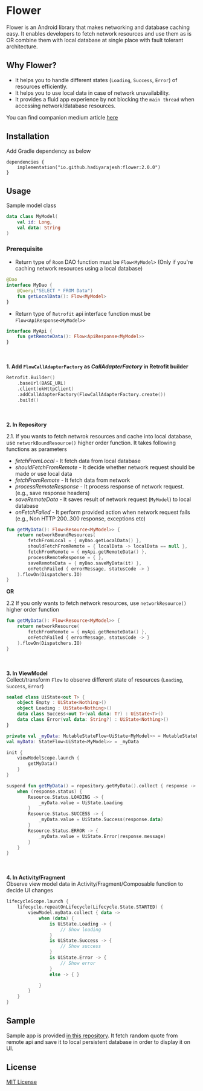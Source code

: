 # Flower
Flower is an Android library that makes networking and database caching easy. It enables developers to fetch network resources and use them as is OR combine them with local database at single place with fault tolerant architecture.

## Why Flower?
- It helps you to handle different states (`Loading`, `Success`, `Error`) of resources efficiently.
- It helps you to use local data in case of network unavailability.
- It provides a fluid app experience by not blocking the `main thread` when accessing network/database resources.

You can find companion medium article [here](https://medium.com/@hadiyarajesh/android-networking-and-database-caching-in-2020-mvvm-retrofit-room-flow-35b4f897d46a)



## Installation

Add Gradle dependency as below
```
dependencies {
    implementation("io.github.hadiyarajesh:flower:2.0.0")
}
```

## Usage
Sample model class
```kotlin
data class MyModel(
    val id: Long,
    val data: String
)
```

### Prerequisite
- Return type of `Room` DAO function must be `Flow<MyModel>` (Only if you're caching network resources using a local database)
```kotlin
@Dao
interface MyDao {
    @Query("SELECT * FROM Data")
    fun getLocalData(): Flow<MyModel>
}
```

- Return type of `Retrofit` api interface function must be `Flow<ApiResponse<MyModel>>`
```kotlin
interface MyApi {
    fun getRemoteData(): Flow<ApiResponse<MyModel>>
}
```

<br></br>
**1. Add `FlowCallAdapterFactory` as *CallAdapterFactory* in Retrofit builder**

```kotlin
Retrofit.Builder()
    .baseUrl(BASE_URL)
    .client(okHttpClient)
    .addCallAdapterFactory(FlowCallAdapterFactory.create())
    .build()
```

<br></br>
**2. In Repository**
<br>

2.1. If you wants to fetch netwrok resources and cache into local database, use `networkBoundResource()` higher order function. It takes following functions as parameters

- *fetchFromLocal* - It fetch data from local database
- *shouldFetchFromRemote* - It decide whether network request should be made or use local data
- *fetchFromRemote* - It fetch data from network
- *processRemoteResponse* - It process response of network request. (e.g., save response headers)
- *saveRemoteData* - It saves result of network request (`MyModel`) to local database
- *onFetchFailed* - It perform provided action when network request fails (e.g., Non HTTP 200..300 response, exceptions etc)

```kotlin
fun getMyData(): Flow<Resource<MyModel>> {
    return networkBoundResources(
        fetchFromLocal = { myDao.getLocalData() },
        shouldFetchFromRemote = { localData -> localData == null },
        fetchFromRemote = { myApi.getRemoteData() },
        processRemoteResponse = { },
        saveRemoteData = { myDao.saveMyData(it) },
        onFetchFailed { errorMessage, statusCode -> }
    ).flowOn(Dispatchers.IO)
}
```

**OR**

2.2 If you only wants to fetch network resources, use `networkResource()` higher order function

```kotlin
fun getMyData(): Flow<Resource<MyModel>> {
    return networkResource(
        fetchFromRemote = { myApi.getRemoteData() },
        onFetchFailed { errorMessage, statusCode -> }
    ).flowOn(Dispatchers.IO)
}
```

<br></br>
**3. In ViewModel**
<br>
Collect/transform `Flow` to observe different state of resources (`Loading`, `Success`, `Error`)

```kotlin
sealed class UiState<out T> {
    object Empty : UiState<Nothing>()
    object Loading : UiState<Nothing>()
    data class Success<out T>(val data: T?) : UiState<T>()
    data class Error(val data: String?) : UiState<Nothing>()
}
```

```kotlin
private val _myData: MutableStateFlow<UiState<MyModel>> = MutableStateFlow(UiState.Empty)
val myData: StateFlow<UiState<MyModel>> = _myData

init {
    viewModelScope.launch {
        getMyData()
    }
}

suspend fun getMyData() = repository.getMyData().collect { response ->
    when (response.status) {
        Resource.Status.LOADING -> {
            _myData.value = UiState.Loading
        }
        Resource.Status.SUCCESS -> {
            _myData.value = UiState.Success(response.data)
        }
        Resource.Status.ERROR -> {
            _myData.value = UiState.Error(response.message)
        }
    }
}
```

<br></br>
**4. In Activity/Fragment**
<br>
Observe view model data in Activity/Fragment/Composable function to decide UI changes

```kotlin
lifecycleScope.launch {
    lifecycle.repeatOnLifecycle(Lifecycle.State.STARTED) {
        viewModel.myData.collect { data ->
            when (data) {
                is UiState.Loading -> {
                    // Show loading
                }
                is UiState.Success -> {
                    // Show success
                }
                is UiState.Error -> {
                    // Show error
                }
                else -> { }

            }
        }
    }
}
```

## Sample
Sample app is provided [in this repository](https://github.com/hadiyarajesh/flower/tree/master/app/src/main/java/com/hadiyarajesh/flowersample).
It fetch random quote from remote api and save it to local persistent database in order to display it on UI.

## License
[MIT License](https://github.com/hadiyarajesh/flower/blob/master/LICENSE)
